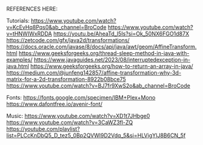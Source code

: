 REFERENCES HERE:

Tutorials:
https://www.youtube.com/watch?v=KcEvHq8Pqs0&ab_channel=BroCode
https://www.youtube.com/watch?v=tHNWIWxRDDA
https://youtu.be/AheaTd_l5Is?si=Ok_50NX6FGO1d87X
https://zetcode.com/gfx/java2d/transformations/
https://docs.oracle.com/javase/8/docs/api/java/awt/geom/AffineTransform.html
https://www.geeksforgeeks.org/thread-sleep-method-in-java-with-examples/
https://www.javaguides.net/2023/08/interruptedexception-in-java.html
https://www.geeksforgeeks.org/how-to-return-an-array-in-java/
https://medium.com/@junfeng142857/affine-transformation-why-3d-matrix-for-a-2d-transformation-8922b08bce75
https://www.youtube.com/watch?v=BJ7fr9XwS2o&ab_channel=BroCode

Fonts:
https://fonts.google.com/specimen/IBM+Plex+Mono
https://www.dafontfree.io/avenir-font/

Music:
https://www.youtube.com/watch?v=XD1t7JHbge0
https://www.youtube.com/watch?v=3CaWZ3fl-ZQ
https://youtube.com/playlist?list=PLCcKnDbQ5_D_tez5_0Bp2QVWl9D2Vdq_5&si=HLVigYlJ8B6CN_5f